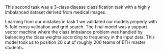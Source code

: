 This second task was a 3-class disease classification task with a highly imbalanced dataset derived from medical images.  

Learning from our mistakes in task 1 we validated our models properly with 5-fold cross validation and grid search. The final model was a support vector machine where the class imbalance problem was handled by balancing the class weights according to frequency in the input data. This model took us to position 20 out of roughly 200 teams of ETH master students.
